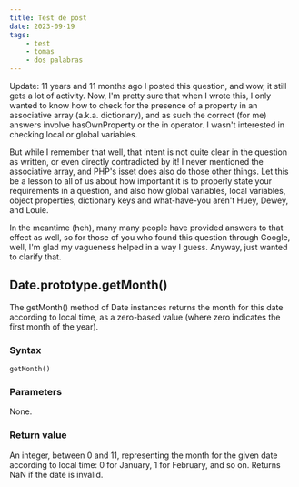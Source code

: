 ```yaml
---
title: Test de post
date: 2023-09-19
tags:
    - test
    - tomas
    - dos palabras
---
```


Update: 11 years and 11 months ago I posted this question, and wow, it still gets a lot of activity. Now, I'm pretty sure that when I wrote this, I only wanted to know how to check for the presence of a property in an associative array (a.k.a. dictionary), and as such the correct (for me) answers involve hasOwnProperty or the in operator. I wasn't interested in checking local or global variables.

But while I remember that well, that intent is not quite clear in the question as written, or even directly contradicted by it! I never mentioned the associative array, and PHP's isset does also do those other things. Let this be a lesson to all of us about how important it is to properly state your requirements in a question, and also how global variables, local variables, object properties, dictionary keys and what-have-you aren't Huey, Dewey, and Louie.

In the meantime (heh), many many people have provided answers to that effect as well, so for those of you who found this question through Google, well, I'm glad my vagueness helped in a way I guess. Anyway, just wanted to clarify that.

## Date.prototype.getMonth()

The getMonth() method of Date instances returns the month for this date according to local time, as a zero-based value (where zero indicates the first month of the year).

### Syntax

```
getMonth()
```

### Parameters

None.

### Return value

An integer, between 0 and 11, representing the month for the given date according to local time: 0 for January, 1 for February, and so on. Returns NaN if the date is invalid.
